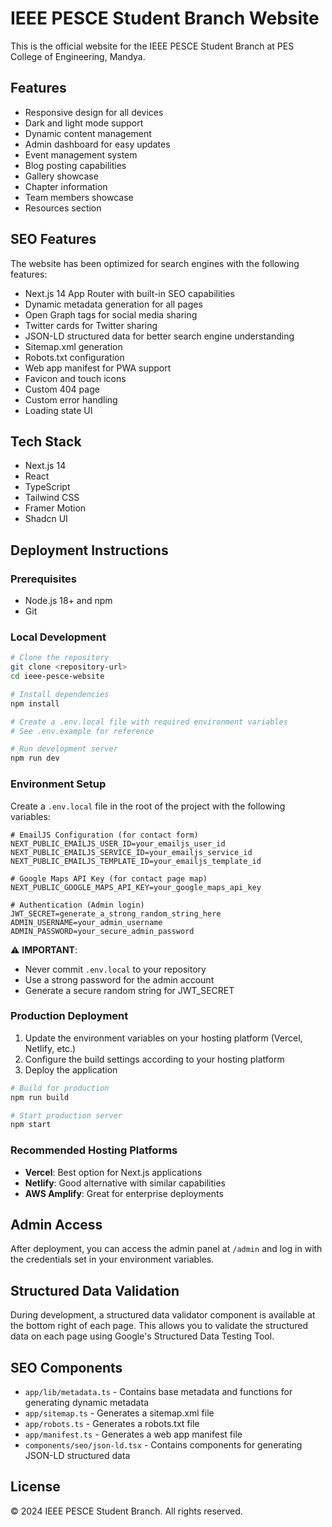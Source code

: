 # IEEE PESCE Student Branch Website

This is the official website for the IEEE PESCE Student Branch at PES College of Engineering, Mandya.

## Features

- Responsive design for all devices
- Dark and light mode support
- Dynamic content management
- Admin dashboard for easy updates
- Event management system
- Blog posting capabilities
- Gallery showcase
- Chapter information
- Team members showcase
- Resources section

## SEO Features

The website has been optimized for search engines with the following features:

- Next.js 14 App Router with built-in SEO capabilities
- Dynamic metadata generation for all pages
- Open Graph tags for social media sharing
- Twitter cards for Twitter sharing
- JSON-LD structured data for better search engine understanding
- Sitemap.xml generation
- Robots.txt configuration
- Web app manifest for PWA support
- Favicon and touch icons
- Custom 404 page
- Custom error handling
- Loading state UI

## Tech Stack

- Next.js 14
- React
- TypeScript
- Tailwind CSS
- Framer Motion
- Shadcn UI

## Deployment Instructions

### Prerequisites

- Node.js 18+ and npm
- Git

### Local Development

```bash
# Clone the repository
git clone <repository-url>
cd ieee-pesce-website

# Install dependencies
npm install

# Create a .env.local file with required environment variables
# See .env.example for reference

# Run development server
npm run dev
```

### Environment Setup

Create a `.env.local` file in the root of the project with the following variables:

```
# EmailJS Configuration (for contact form)
NEXT_PUBLIC_EMAILJS_USER_ID=your_emailjs_user_id
NEXT_PUBLIC_EMAILJS_SERVICE_ID=your_emailjs_service_id
NEXT_PUBLIC_EMAILJS_TEMPLATE_ID=your_emailjs_template_id

# Google Maps API Key (for contact page map)
NEXT_PUBLIC_GOOGLE_MAPS_API_KEY=your_google_maps_api_key

# Authentication (Admin login)
JWT_SECRET=generate_a_strong_random_string_here
ADMIN_USERNAME=your_admin_username
ADMIN_PASSWORD=your_secure_admin_password
```

⚠️ **IMPORTANT**: 
- Never commit `.env.local` to your repository
- Use a strong password for the admin account
- Generate a secure random string for JWT_SECRET

### Production Deployment

1. Update the environment variables on your hosting platform (Vercel, Netlify, etc.)
2. Configure the build settings according to your hosting platform
3. Deploy the application

```bash
# Build for production
npm run build

# Start production server
npm start
```

### Recommended Hosting Platforms

- **Vercel**: Best option for Next.js applications
- **Netlify**: Good alternative with similar capabilities
- **AWS Amplify**: Great for enterprise deployments

## Admin Access

After deployment, you can access the admin panel at `/admin` and log in with the credentials set in your environment variables.

## Structured Data Validation

During development, a structured data validator component is available at the bottom right of each page. This allows you to validate the structured data on each page using Google's Structured Data Testing Tool.

## SEO Components

- `app/lib/metadata.ts` - Contains base metadata and functions for generating dynamic metadata
- `app/sitemap.ts` - Generates a sitemap.xml file
- `app/robots.ts` - Generates a robots.txt file
- `app/manifest.ts` - Generates a web app manifest file
- `components/seo/json-ld.tsx` - Contains components for generating JSON-LD structured data

## License

© 2024 IEEE PESCE Student Branch. All rights reserved. 